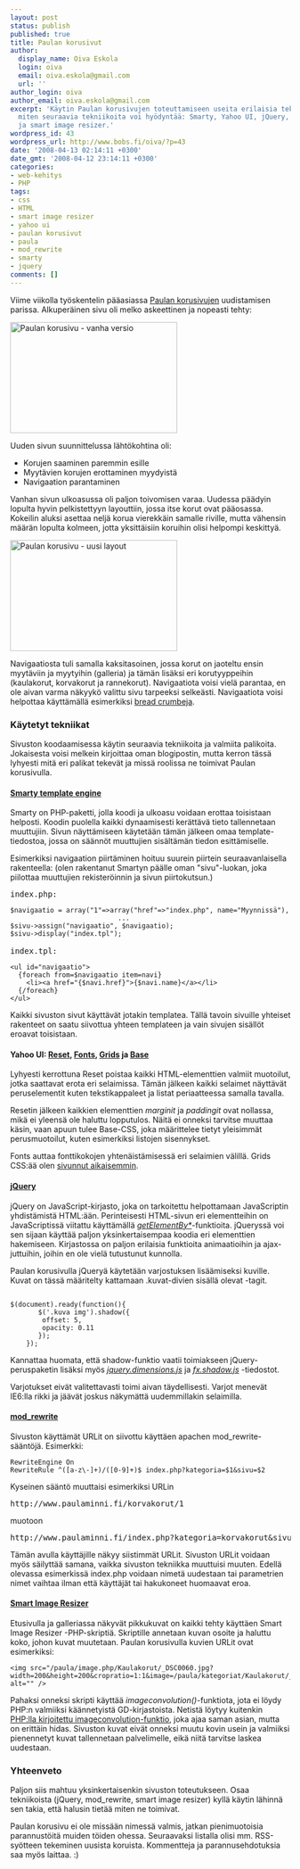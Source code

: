 ```yaml
---
layout: post
status: publish
published: true
title: Paulan korusivut
author:
  display_name: Oiva Eskola
  login: oiva
  email: oiva.eskola@gmail.com
  url: ''
author_login: oiva
author_email: oiva.eskola@gmail.com
excerpt: 'Käytin Paulan korusivujen toteuttamiseen useita erilaisia tekniikoita. Kerron
  miten seuraavia tekniikoita voi hyödyntää: Smarty, Yahoo UI, jQuery, mod_rewrite
  ja smart image resizer.'
wordpress_id: 43
wordpress_url: http://www.bobs.fi/oiva/?p=43
date: '2008-04-13 02:14:11 +0300'
date_gmt: '2008-04-12 23:14:11 +0300'
categories:
- web-kehitys
- PHP
tags:
- css
- HTML
- smart image resizer
- yahoo ui
- paulan korusivut
- paula
- mod_rewrite
- smarty
- jquery
comments: []
---
```

<p>Viime viikolla ty&ouml;skentelin p&auml;&auml;asiassa <a href="http://www.paulaminni.fi">Paulan korusivujen</a> uudistamisen parissa. Alkuper&auml;inen sivu oli melko askeettinen ja nopeasti tehty:</p>
<p><a href='{{ site.baseurl }}/images/2008/04/screenshot.jpg'><img src="{{ site.baseurl }}/images/2008/04/screenshot-300x199.jpg" alt="Paulan korusivu - vanha versio" title="Paulan korusivu - vanha versio" width="300" height="199" class="alignleft size-medium wp-image-44" /></a></p>
<p>Uuden sivun suunnittelussa l&auml;ht&ouml;kohtina oli:</p>
<ul>
<li>Korujen saaminen paremmin esille</li>
<li>Myyt&auml;vien korujen erottaminen myydyist&auml;</li>
<li>Navigaation parantaminen</li>
</ul>
<p>Vanhan sivun ulkoasussa oli paljon toivomisen varaa. Uudessa p&auml;&auml;dyin lopulta hyvin pelkistettyyn layouttiin, jossa itse korut ovat p&auml;&auml;osassa. Kokeilin aluksi asettaa nelj&auml; korua vierekk&auml;in samalle riville, mutta v&auml;hensin m&auml;&auml;r&auml;n lopulta kolmeen, jotta yksitt&auml;isiin koruihin olisi helpompi keskitty&auml;.</p>
<p><a href='{{ site.baseurl }}/images/2008/04/screenshot2.jpg'><img src="{{ site.baseurl }}/images/2008/04/screenshot2-300x199.jpg" alt="Paulan korusivu - uusi layout" title="Paulan korusivu" width="300" height="199" class="alignnone size-medium wp-image-45" /></a></p>
<p>Navigaatiosta tuli samalla kaksitasoinen, jossa korut on jaoteltu ensin myyt&auml;viin ja myytyihin (galleria) ja t&auml;m&auml;n lis&auml;ksi eri korutyyppeihin (kaulakorut, korvakorut ja rannekorut). Navigaatiota voisi viel&auml; parantaa, en ole aivan varma n&auml;kyyk&ouml; valittu sivu tarpeeksi selke&auml;sti. Navigaatiota voisi helpottaa k&auml;ytt&auml;m&auml;ll&auml; esimerkiksi <a href="http://en.wikipedia.org/wiki/Breadcrumb_(navigation)">bread crumbeja</a>.<br />
<a id="more"></a><a id="more-43"></a></p>
<h3>K&auml;ytetyt tekniikat</h3>
<p>Sivuston koodaamisessa k&auml;ytin seuraavia tekniikoita ja valmiita palikoita. Jokaisesta voisi melkein kirjoittaa oman blogipostin, mutta kerron t&auml;ss&auml; lyhyesti mit&auml; eri palikat tekev&auml;t ja miss&auml; roolissa ne toimivat Paulan korusivulla.</p>
<h4><a href="http://www.smarty.net/">Smarty template engine</a></h4>
<p>Smarty on PHP-paketti, jolla koodi ja ulkoasu voidaan erottaa toisistaan helposti. Koodin puolella kaikki dynaamisesti ker&auml;tt&auml;v&auml; tieto tallennetaan muuttujiin. Sivun n&auml;ytt&auml;miseen k&auml;ytet&auml;&auml;n t&auml;m&auml;n j&auml;lkeen omaa template-tiedostoa, jossa on s&auml;&auml;nn&ouml;t muuttujien sis&auml;lt&auml;m&auml;n tiedon esitt&auml;miselle. </p>
<p>Esimerkiksi navigaation piirt&auml;minen hoituu suurein piirtein seuraavanlaisella rakenteella: (olen rakentanut Smartyn p&auml;&auml;lle oman "sivu"-luokan, joka piilottaa muuttujien rekister&ouml;innin ja sivun piirtokutsun.)</p>
<pre>
index.php:
<code>
$navigaatio = array("1"=>array("href"=>"index.php", name="Myynniss&auml;"),
                           ...
$sivu->assign("navigaatio", $navigaatio);
$sivu->display("index.tpl");
</code>
index.tpl:
<code>
&lt;ul id="navigaatio"&gt;
  {foreach from=$navigaatio item=navi}
    &lt;li&gt;&lt;a href="{$navi.href}"&gt;{$navi.name}&lt;/a&gt;&lt;/li&gt;
  {/foreach}
&lt;/ul&gt;
</code></pre>
<p>Kaikki sivuston sivut k&auml;ytt&auml;v&auml;t jotakin templatea. T&auml;ll&auml; tavoin sivuille yhteiset rakenteet on saatu siivottua yhteen templateen ja vain sivujen sis&auml;ll&ouml;t eroavat toisistaan.</p>
<h4>Yahoo UI: <a href="http://developer.yahoo.com/yui/reset/">Reset</a>, <a href="http://developer.yahoo.com/yui/fonts/">Fonts</a>, <a href="http://developer.yahoo.com/yui/grids/">Grids</a> ja <a href="http://developer.yahoo.com/yui/base/">Base</a></h4>
<p>Lyhyesti kerrottuna Reset poistaa kaikki HTML-elementtien valmiit muotoilut, jotka saattavat erota eri selaimissa. T&auml;m&auml;n j&auml;lkeen kaikki selaimet n&auml;ytt&auml;v&auml;t peruselementit kuten tekstikappaleet ja listat periaatteessa samalla tavalla.</p>
<p>Resetin j&auml;lkeen kaikkien elementtien <em>marginit</em> ja <em>paddingit</em> ovat nollassa, mik&auml; ei yleens&auml; ole haluttu lopputulos. N&auml;it&auml; ei onneksi tarvitse muuttaa k&auml;sin, vaan apuun tulee Base-CSS, joka m&auml;&auml;rittelee tietyt yleisimm&auml;t perusmuotoilut, kuten esimerkiksi listojen sisennykset.</p>
<p>Fonts auttaa fonttikokojen yhten&auml;ist&auml;misess&auml; eri selaimien v&auml;lill&auml;. Grids CSS:&auml;&auml; olen <a href="http://www.bobs.fi/oiva/2007/12/18/yahoo-ui-grids-css-sommittelutyokalu/">sivunnut aikaisemmin</a>.</p>
<h4><a href="http://jquery.com/">jQuery</a></h4>
<p>jQuery on JavaScript-kirjasto, joka on tarkoitettu helpottamaan JavaScriptin yhdist&auml;mist&auml; HTML:&auml;&auml;n. Perinteisesti HTML-sivun eri elementteihin on JavaScriptiss&auml; viitattu k&auml;ytt&auml;m&auml;ll&auml; <em><a href="http://jacksleight.com/blog/2008/01/14/getelementsby/">getElementBy*</a></em>-funktioita. jQueryss&auml; voi sen sijaan k&auml;ytt&auml;&auml; paljon yksinkertaisempaa koodia eri elementtien hakemiseen. Kirjastossa on paljon erilaisia funktioita animaatioihin ja ajax-juttuihin, joihin en ole viel&auml; tutustunut kunnolla.</p>
<p>Paulan korusivulla jQuery&auml; k&auml;ytet&auml;&auml;n varjostuksen lis&auml;&auml;miseksi kuville. Kuvat on t&auml;ss&auml; m&auml;&auml;ritelty kattamaan .kuvat-divien sis&auml;ll&auml; olevat <img>-tagit.</p>
<pre><code>
$(document).ready(function(){
	   $('.kuva img').shadow({
		offset: 5,
		opacity: 0.11
	   });
	});
</code></pre>
<p>Kannattaa huomata, ett&auml; shadow-funktio vaatii toimiakseen jQuery-peruspaketin lis&auml;ksi my&ouml;s <em><a href="http://dev.jquery.com/view/trunk/plugins/dimensions/jquery.dimensions.js">jquery.dimensions.js</a></em> ja <em><a href="http://dev.jquery.com/view/trunk/fx/fx.shadow.js">fx.shadow.js</a></em> -tiedostot.</p>
<p>Varjotukset eiv&auml;t valitettavasti toimi aivan t&auml;ydellisesti. Varjot menev&auml;t IE6:lla rikki ja j&auml;&auml;v&auml;t joskus n&auml;kym&auml;tt&auml; uudemmillakin selaimilla.</p>
<h4><a href="http://wettone.com/code/clean-urls">mod_rewrite</a></h4>
<p>Sivuston k&auml;ytt&auml;m&auml;t URLit on siivottu k&auml;ytt&auml;en apachen mod_rewrite-s&auml;&auml;nt&ouml;j&auml;. Esimerkki:</p>
<pre><code>RewriteEngine On
RewriteRule ^([a-z\-]+)/([0-9]+)$ index.php?kategoria=$1&sivu=$2</code></pre>
<p>Kyseinen s&auml;&auml;nt&ouml; muuttaisi esimerkiksi URLin</p>
<pre>http://www.paulaminni.fi/korvakorut/1</pre>
<p>muotoon</p>
<pre>http://www.paulaminni.fi/index.php?kategoria=korvakorut&sivu=1</pre>
<p>T&auml;m&auml;n avulla k&auml;ytt&auml;jille n&auml;kyy siistimm&auml;t URLit. Sivuston URLit voidaan my&ouml;s s&auml;ilytt&auml;&auml; samana, vaikka sivuston tekniikka muuttuisi muuten. Edell&auml; olevassa esimerkiss&auml; index.php voidaan nimet&auml; uudestaan tai parametrien nimet vaihtaa ilman ett&auml; k&auml;ytt&auml;j&auml;t tai hakukoneet huomaavat eroa.</p>
<h4><a href="http://shiftingpixel.com/2008/03/03/smart-image-resizer/">Smart Image Resizer</a></h4>
<p>Etusivulla ja galleriassa n&auml;kyv&auml;t pikkukuvat on kaikki tehty k&auml;ytt&auml;en Smart Image Resizer -PHP-skripti&auml;. Skriptille annetaan kuvan osoite ja haluttu koko, johon kuvat muutetaan. Paulan korusivulla kuvien URLit ovat esimerkiksi:</p>
<pre><code>&lt;img src="/paula/image.php/Kaulakorut/_DSC0060.jpg?width=200&amp;height=200&amp;cropratio=1:1&amp;image=/paula/kategoriat/Kaulakorut/_DSC0060.jpg" alt="" /&gt;</code></pre>
<p>Pahaksi onneksi skripti k&auml;ytt&auml;&auml; <em>imageconvolution()</em>-funktiota, jota ei l&ouml;ydy PHP:n valmiiksi k&auml;&auml;nnetyist&auml; GD-kirjastoista. Netist&auml; l&ouml;ytyy kuitenkin <a href="http://mgccl.com/2007/03/02/simple-replication-of-imageconvolution-function">PHP:lla kirjoitettu imageconvolution-funktio</a>, joka ajaa saman asian, mutta on eritt&auml;in hidas. Sivuston kuvat eiv&auml;t onneksi muutu kovin usein ja valmiiksi pienennetyt kuvat tallennetaan palvelimelle, eik&auml; niit&auml; tarvitse laskea uudestaan.</p>
<h3>Yhteenveto</h3>
<p>Paljon siis mahtuu yksinkertaisenkin sivuston toteutukseen. Osaa tekniikoista (jQuery, mod_rewrite, smart image resizer) kyll&auml; k&auml;ytin l&auml;hinn&auml; sen takia, ett&auml; halusin tiet&auml;&auml; miten ne toimivat. </p>
<p>Paulan korusivu ei ole miss&auml;&auml;n nimess&auml; valmis, jatkan pienimuotoisia parannust&ouml;it&auml; muiden t&ouml;iden ohessa. Seuraavaksi listalla olisi mm. RSS-sy&ouml;tteen tekeminen uusista koruista. Kommentteja ja parannusehdotuksia saa my&ouml;s laittaa. :)</p>

